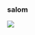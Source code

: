 ### salom 
<img src="https://media1.giphy.com/media/iDbDicWr95THaVsuIF/200.webp?cid=ecf05e47am1wqkm07jesb3646wc7shz66yqlsfyx91zvdaid&rid=200.webp&ct=ts ">
